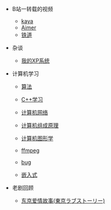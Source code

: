 - B站一转载的视频

  - [kaya](bilibili_videos/kaya.md)
  - [Aimer](Aimer/Aimer.md)
  - [铁道](Railway/Railway.md)
  
- 杂谈
  - [我的XP系统](xp/xp.md)
  
- 计算机学习

  - [算法](algorithm/algorithm.md)

  - [C++学习](cpp/cpp_learning.md)
  - [计算机网络](computer_network/computer_network.md)
  - [计算机组成原理](Principles_of_Computer_Organization/Principles_of_Computer_Organization.md)
  - [计算机图形学](Computer_graphics/Computer_graphics.md)
  - [ffmpeg](ffmpeg/ffmpeg.md)
  - [bug](bug/bug.md)
  - [嵌入式](Embedded/Embedded.md)

- 老剧回顾
  - [东京爱情故事(東京ラブストーリー)](oldshow/oldmemory.md)

